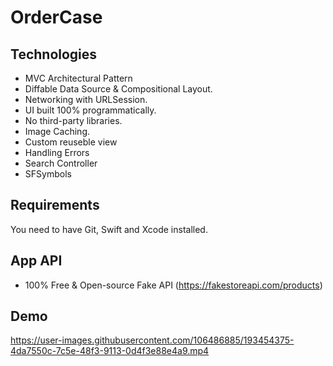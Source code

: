 # OrderCase 

## Technologies
- MVC Architectural Pattern
- Diffable Data Source & Compositional Layout.
- Networking with URLSession.
- UI built 100% programmatically.
- No third-party libraries.
- Image Caching.
- Custom reuseble view
- Handling Errors
- Search Controller
- SFSymbols

## Requirements
You need to have Git, Swift and Xcode installed.

## App API

- 100% Free & Open-source Fake API (https://fakestoreapi.com/products)

## Demo

https://user-images.githubusercontent.com/106486885/193454375-4da7550c-7c5e-48f3-9113-0d4f3e88e4a9.mp4

